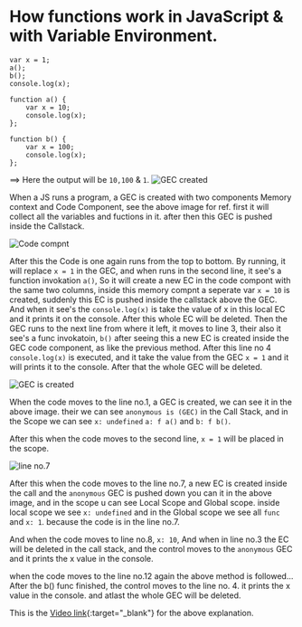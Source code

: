 # How functions work in JavaScript & with Variable Environment.
```
var x = 1;
a();
b();
console.log(x);

function a() {
    var x = 10;
    console.log(x);
};

function b() {
    var x = 100;
    console.log(x);
};
```
==> Here the output will be `10,100` & `1`.
![GEC created](https://user-images.githubusercontent.com/83916278/182544242-7615b7b5-3a6d-4979-9a07-2999b5a05fdb.JPG)

 When a JS runs a program, a GEC is created with two components Memory context and Code Component, see the above image for ref. first it will collect all the 
 variables and fuctions in it. after then this GEC is pushed inside the Callstack.
 
 ![Code compnt](https://user-images.githubusercontent.com/83916278/182554035-a629cba5-2cef-476f-b028-bcde251aafd4.JPG)

 
 After this the Code is one again runs from the top to bottom. By running, it will replace `x = 1` in the GEC, and when runs in the second line, it see's a 
 function invokation `a()`, So it will create a new EC in the code compont with the same two columns, inside this memory compnt a seperate var `x = 10` is 
 created, suddenly this EC is pushed inside the callstack above the GEC. And when it see's the `console.log(x)` is take the value of x in this local EC and 
 it prints it on the console.
  After this whole EC will be deleted.
  Then the GEC runs to the next line from where it left, it moves to line 3, their also it see's a func invokatoin, `b()` after seeing this a new EC is 
  created inside the GEC code component, as like the previous method.
  After this line no 4 `console.log(x)` is executed, and it take the value from the GEC `x = 1` and it will prints it to the console. 
  After that the whole GEC will be deleted.
  
  ![GEC is created](https://user-images.githubusercontent.com/83916278/182556691-ff862330-84fb-42cf-8ae8-56c51f439c8a.JPG)
  
  When the code moves to the line no.1, a GEC is created, we can see it in the above image. their we can see `anonymous is (GEC)` in the Call Stack, and in 
  the Scope we can see `x: undefined` `a: f a()` and `b: f b()`. 
  
  After this when the code moves to the second line, `x = 1` will be placed in the scope.
  
  ![line no.7](https://user-images.githubusercontent.com/83916278/182559450-880b5ef3-2302-4e90-9699-327a8244237a.JPG)


After this when the code moves to the line no.7, a new EC is created inside the call and the `anonymous` GEC is pushed down you can it in the above image,
and in the scope u can see Local Scope and Global scope. inside local scope we see `x: undefined` and in the Global scope we see all `func` and `x: 1`. 
because the code is in the line no.7.

And when the code moves to line no.8, `x: 10`, And when in line no.3 the EC will be deleted in the call stack, and the control moves to the `anonymous` GEC 
and it prints the x value in the console.

when the code moves to the line no.12 again the above method is followed...
After the b() func finished, the control moves to the line no. 4. it prints the x value in the console. and atlast the whole GEC will be deleted.

This is the [Video link](https://www.youtube.com/watch?v=gSDncyuGw0s&list=PLlasXeu85E9cQ32gLCvAvr9vNaUccPVNP&index=5){:target="_blank"} for the above explanation.
